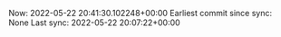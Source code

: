 Now: 2022-05-22 20:41:30.102248+00:00 Earliest commit since sync: None Last sync: 2022-05-22 20:07:22+00:00
